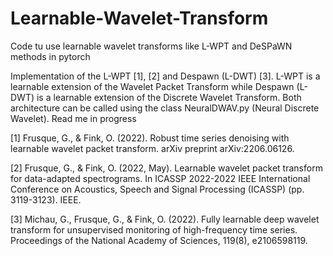 # Learnable-Wavelet-Transform
Code tu use learnable wavelet transforms like L-WPT and DeSPaWN methods in pytorch 


Implementation of the L-WPT [1], [2] and Despawn (L-DWT) [3]. L-WPT is a learnable extension of the Wavelet Packet Transform while Despawn (L-DWT) is a learnable extension of the Discrete Wavelet Transform.
Both architecture can be called using the class NeuralDWAV.py (Neural Discrete Wavelet). Read me in progress

[1] Frusque, G., & Fink, O. (2022). Robust time series denoising with learnable wavelet packet transform. arXiv preprint arXiv:2206.06126.

[2] Frusque, G., & Fink, O. (2022, May). Learnable wavelet packet transform for data-adapted spectrograms. In ICASSP 2022-2022 IEEE International Conference on Acoustics, Speech and Signal Processing (ICASSP) (pp. 3119-3123). IEEE.

[3] Michau, G., Frusque, G., & Fink, O. (2022). Fully learnable deep wavelet transform for unsupervised monitoring of high-frequency time series. Proceedings of the National Academy of Sciences, 119(8), e2106598119.




